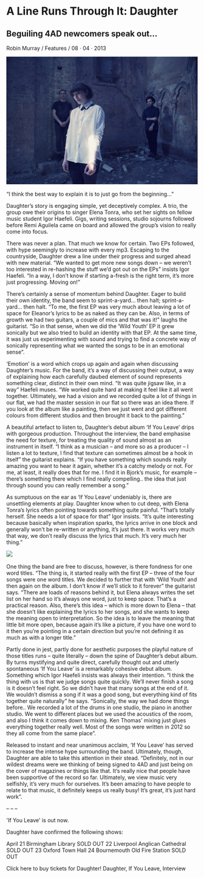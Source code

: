 # A Line Runs Through It: Daughter
## Beguiling 4AD newcomers speak out...
Robin Murray / Features / 08 · 04 · 2013

<img src="/Images/Eliot Lee Hazel/daughter_5214_eliot_lee_hazel_small.jpg">

“I think the best way to explain it is to just go from the beginning…”

Daughter’s story is engaging simple, yet deceptively complex. A trio, the group owe their origins to singer Elena Tonra, who set her sights on fellow music student Igor Haefeli. Gigs, writing sessions, studio sojourns followed before Remi Aguilela came on board and allowed the group’s vision to really come into focus.

There was never a plan. That much we know for certain. Two EPs followed, with hype seemingly to increase with every mp3. Escaping to the countryside, Daughter drew a line under their progress and surged ahead with new material. “We wanted to get more new songs down – we weren’t too interested in re-hashing the stuff we’d got out on the EPs” insists Igor Haefeli. “In a way, I don’t know if starting a-fresh is the right term, it’s more just progressing. Moving on!”

There’s certainly a sense of momentum behind Daughter. Eager to build their own identity, the band seem to sprint-a-yard… then halt; sprint-a-yard… then halt. “To me, the first EP was very much about leaving a lot of space for Eleanor’s lyrics to be as naked as they can be. Also, in terms of growth we had two guitars, a couple of mics and that was it!” laughs the guitarist. “So in that sense, when we did the ‘Wild Youth’ EP it grew sonically but we also tried to build an identity with that EP. At the same time, it was just us experimenting with sound and trying to find a concrete way of sonically representing what we wanted the songs to be in an emotional sense”.

‘Emotion’ is a word which crops up again and again when discussing Daughter’s music. For the band, it’s a way of discussing their output, a way of explaining how each carefully daubed element of sound represents something clear, distinct in their own mind. “It was quite jigsaw like, in a way” Haefeli muses. “We worked quite hard at making it feel like it all went together. Ultimately, we had a vision and we recorded quite a lot of things in our flat, we had the master session in our flat so there was an idea there. If you look at the album like a painting, then we just went and got different colours from different studios and then brought it back to the painting.”

A beautiful artefact to listen to, Daughter’s debut album ‘If You Leave’ drips with gorgeous production. Throughout the interview, the band emphasise the need for texture, for treating the quality of sound almost as an instrument in itself. “I think as a musician – and more so as a producer – I listen a lot to texture, I find that texture can sometimes almost be a hook in itself” the guitarist explains. “If you have something which sounds really amazing you want to hear it again, whether it’s a catchy melody or not. For me, at least, it really does that for me. I find it in Bjork’s music, for example – there’s something there which I find really compelling.. the idea that just through sound you can really remember a song.”

As sumptuous on the ear as ‘If You Leave’ undeniably is, there are unsettling elements at play. Daughter know when to cut deep, with Elena Tonra’s lyrics often pointing towards something quite painful. “That’s totally herself. She needs a lot of space for that” Igor insists. “It’s quite interesting because basically when inspiration sparks, the lyrics arrive in one block and generally won’t be re-written or anything, it’s just there. It works very much that way, we don’t really discuss the lyrics that much. It’s very much her thing.”

[<img src="https://i.ytimg.com/vi/MbCeyb9okac/sddefault.jpg">](https://www.youtube.com/watch?v=MbCeyb9okac)

One thing the band are free to discuss, however, is there fondness for one word titles. “The thing is, it started really with the first EP – three of the four songs were one word titles. We decided to further that with ‘Wild Youth’ and then again on the album. I don’t know if we’ll stick to it forever” the guitarist says. “There are loads of reasons behind it, but Elena always writes the set list on her hand so it’s always one word, just to keep space. That’s a practical reason. Also, there’s this idea – which is more down to Elena – that she doesn’t like explaining the lyrics to her songs, and she wants to keep the meaning open to interpretation. So the idea is to leave the meaning that little bit more open, because again it’s like a picture, if you have one word to it then you’re pointing in a certain direction but you’re not defining it as much as with a longer title.”

Partly done in jest, partly done for aesthetic purposes the playful nature of those titles runs – quite literally – down the spine of Daughter’s debut album. By turns mystifying and quite direct, carefully thought out and utterly spontaneous ‘If You Leave’ is a remarkably cohesive debut album. Something which Igor Haefeli insists was always their intention. “I think the thing with us is that we judge songs quite quickly. We’ll never finish a song is it doesn’t feel right. So we didn’t have that many songs at the end of it. We wouldn’t dismiss a song if it was a good song, but everything kind of fits together quite naturally” he says. “Sonically, the way we had done things before.. We recorded a lot of the drums in one studio, the piano in another studio. We went to different places but we used the acoustics of the room, and also I think it comes down to mixing. Ken Thomas’ mixing just glues everything together really well. Most of the songs were written in 2012 so they all come from the same place”.

Released to instant and near unanimous acclaim, ‘If You Leave’ has served to increase the intense hype surrounding the band. Ultimately, though, Daughter are able to take this attention in their stead. “Definitely, not in our wildest dreams were we thinking of being signed to 4AD and just being on the cover of magazines or things like that. It’s really nice that people have been supportive of the record so far. Ultimately, we view music very selfishly, it’s very much for ourselves. It’s been amazing to have people to relate to that music, it definitely keeps us really busy! It’s great, it’s just hard work”.

– – –

'If You Leave' is out now.

Daughter have confirmed the following shows:

April
21 Birmingham Library SOLD OUT 
22 Liverpool Anglican Cathedral SOLD OUT 
23 Oxford Town Hall 
24 Bournemouth Old Fire Station SOLD OUT 

Click here to buy tickets for Daughter!
Daughter, If You Leave, Interview


